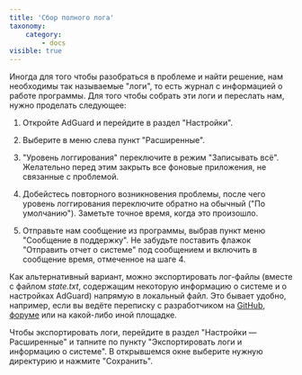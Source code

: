 ```yaml
---
title: 'Сбор полного лога'
taxonomy:
    category:
        - docs
visible: true
---
```


Иногда для того чтобы разобраться в проблеме и найти решение, нам необходимы так называемые "логи", то есть журнал с информацией о работе программы. Для того чтобы собрать эти логи и переслать нам, нужно проделать следующее:

1. Откройте AdGuard и перейдите в раздел "Настройки".

2. Выберите в меню слева пункт "Расширенные".

3. "Уровень логгирования" переключите в режим "Записывать всё". Желательно перед этим закрыть все фоновые приложения, не связанные с проблемой.

4. Добейстесь повторного возникновения проблемы, после чего уровень логгирования переключите обратно на обычный ("По умолчанию"). Заметьте точное время, когда это произошло.

5. Отправьте нам сообщение из программы, выбрав пункт меню "Сообщение в поддержку". Не забудьте поставить флажок "Отправить отчет о системе" под сообщением и включить в сообщение время, отмеченное на шаге 4.

Как альтернативный вариант, можно экспортировать лог-файлы (вместе с файлом *state.txt*, содержащим некоторую информацию о системе и о настройках AdGuard) напрямую в локальный файл. Это бывает удобно, например, если вы ведёте переписку с разработчиком на [GitHub](https://github.com/Adguardteam/), [форуме](https://forum.adguard.com/) или на какой-либо иной площадке.

Чтобы экспортировать логи, перейдите в раздел "Настройки — Расширенные" и тапните по пункту "Экспортировать логи и информацию о системе". В открывшемся окне выберите нужную директурию и нажмите "Сохранить".
